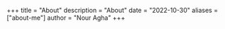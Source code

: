 +++
title = "About"
description = "About"
date = "2022-10-30"
aliases = ["about-me"]
author = "Nour Agha"
+++

